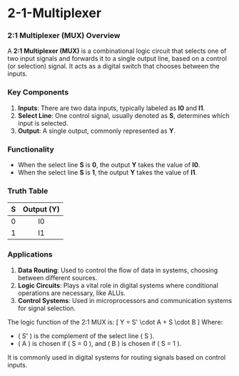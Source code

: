 # 2-1-Multiplexer

### 2:1 Multiplexer (MUX) Overview

A **2:1 Multiplexer (MUX)** is a combinational logic circuit that selects one of two input signals and forwards it to a single output line, based on a control (or selection) signal. It acts as a digital switch that chooses between the inputs.

### Key Components
1. **Inputs**: There are two data inputs, typically labeled as **I0** and **I1**.
2. **Select Line**: One control signal, usually denoted as **S**, determines which input is selected.
3. **Output**: A single output, commonly represented as **Y**.

### Functionality
- When the select line **S** is **0**, the output **Y** takes the value of **I0**.
- When the select line **S** is **1**, the output **Y** takes the value of **I1**.

### Truth Table

| **S** | **Output (Y)** |
|:-----:|:--------------:|
|   0   |      I0        |
|   1   |      I1        |

### Applications
1. **Data Routing**: Used to control the flow of data in systems, choosing between different sources.
2. **Logic Circuits**: Plays a vital role in digital systems where conditional operations are necessary, like ALUs.
3. **Control Systems**: Used in microprocessors and communication systems for signal selection.

The logic function of the 2:1 MUX is:
\[ Y = S' \cdot A + S \cdot B \]
Where:
- \( S' \) is the complement of the select line \( S \).
- \( A \) is chosen if \( S = 0 \), and \( B \) is chosen if \( S = 1 \).

It is commonly used in digital systems for routing signals based on control inputs.
